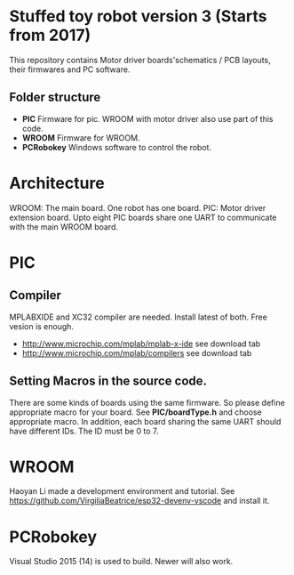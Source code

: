 # Stuffed toy robot version 3 (Starts from 2017) 

This repository contains Motor driver boards'schematics / PCB layouts, their firmwares and PC software.

## Folder structure
- __PIC__ Firmware for pic. WROOM with motor driver also use part of this code.
- __WROOM__ Firmware for WROOM.
- __PCRobokey__ Windows software to control the robot.

# Architecture
WROOM: The main board. One robot has one board.
PIC: Motor driver extension board. Upto eight PIC boards share one UART to communicate with the main WROOM board.

# PIC
## Compiler
MPLABXIDE and XC32 compiler are needed. Install latest of both. Free vesion is enough.
- http://www.microchip.com/mplab/mplab-x-ide see download tab
- http://www.microchip.com/mplab/compilers see download tab

## Setting Macros in the source code.
There are some kinds of boards using the same firmware. So please define appropriate macro for your board.
 See __PIC/boardType.h__ and choose appropriate macro.
In addition, each board sharing the same UART should have different IDs. The ID must be 0 to 7.

# WROOM
 Haoyan Li made a development environment and tutorial.
 See https://github.com/VirgiliaBeatrice/esp32-devenv-vscode and install it.

# PCRobokey
Visual Studio 2015 (14) is used to build. Newer will also work.
